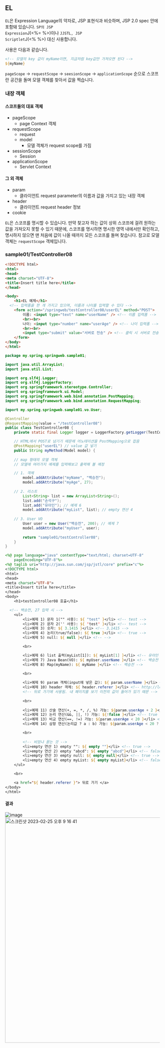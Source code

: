 ## EL 

<code>EL</code>은 Expression Language의 약자로, JSP 표현식과 비슷하며, JSP 2.0 spec 안에 포함돼 있습니다. <code>SP의 JSP Expression</code>J(<%= %>)이나 <code>JJSTL, JSP Scriptlet</code>J(<% %>) 대신 사용합니다.

사용은 다음과 같습니다.

```jsp
<!-- 모델의 key 값이 myName이면, 지금처럼 key값만 가져오면 된다 -->
${myName}
```

<code>pageScope</code> -> <code>requestScope</code> -> <code>seesionScope</code> -> <code>applicationScope</code> 순으로 스코프란 공간을 돌며 모델 객체를 찾아서 값을 찍습니다.

### 내장 객체
#### 스코프들의 대표 객체
- pageScope
  - page Context 객체
- requestScope
  - request
  - model
    - 모델 객체가 request scope를 가짐
- sessionScope
  - Session
- applicationScope
  - Servlet Context

#### 그 외 객체
- param
  - 클라이언트 request parameter의 이름과 값을 가지고 있는 내장 객체
- header
  - 클라이언트 request header 정보
- cookie

<code>EL</code>은 스코프를 명시할 수 있습니다. 만약 찾고자 하는 값이 상위 스코프에 걸려 원하는 값을 가져오지 못할 수 있기 때문에, 스코프를 명시하면 명시한 영역 내에서만 확인하고, 명시하지 않으면 맨 처음에 값이 나올 때까지 모든 스코프를 돌며 찾습니다. 참고로 모델 객체는 <code>requestScope</code> 객체입니다.

### sample01/TestController08

```html
<!DOCTYPE html>
<html>
<head>
<meta charset="UTF-8">
<title>Insert title here</title>
</head>

<body>
	<h1>EL 예제</h1>
  <!-- 입력폼을 한 개 가지고 있으며, 이름과 나이를 입력할 수 있다 -->
	<form action="/springweb/testController08/userEL" method="POST">
		이름: <input type="text" name="userName" /> <!-- 이름 입력폼 -->
		<br><br>
		나이: <input type="number" name="userAge" /> <!-- 나이 입력폼 -->
		<br><br>
		<input type="submit" value="서버로 전송" /> <!-- 클릭 시 서버로 전송 -->
	</form>
</body>
</html>
```

```java
package my.spring.springweb.sample01;

import java.util.ArrayList;
import java.util.List;

import org.slf4j.Logger;
import org.slf4j.LoggerFactory;
import org.springframework.stereotype.Controller;
import org.springframework.ui.Model;
import org.springframework.web.bind.annotation.PostMapping;
import org.springframework.web.bind.annotation.RequestMapping;

import my.spring.springweb.sample01.vo.User;

@Controller
@RequestMapping(value = "/testController08")
public class TestController08 {
	private static final Logger logger = LoggerFactory.getLogger(TestController08.class);

	// HTML에서 POST로 넘기기 때문에 어노테이션을 PostMapping으로 잡음
	@PostMapping("userEL") // value 값 넣기
	public String myMethod(Model model) {
		
    // map 형태의 모델 객체
    // 모델에 여러가지 예제를 입력해보고 출력해 볼 예정

    // 1. 객체
		model.addAttribute("myName", "백승전");
		model.addAttribute("myAge", 27);
		
    // 2. 리스트
		List<String> list = new ArrayList<String>();
		list.add("손석구");
		list.add("유아인"); // 예제 6
		model.addAttribute("myList", list); // empty 연산 4
		
    // 3. User VO
		User user = new User("백승전", 200); // 예제 7
		model.addAttribute("myUser", user);
		
		return "sample01/testController08";
	}
}
```

```jsp
<%@ page language="java" contentType="text/html; charset=UTF-8"
	pageEncoding="UTF-8"%>
<%@ taglib uri="http://java.sun.com/jsp/jstl/core" prefix="c"%>
<!DOCTYPE html>
<html>
<head>
<meta charset="UTF-8">
<title>Insert title here</title>
</head>
<body>
	<h1>testController08 호출</h1>

  <!-- 백승전, 27 입력 시 -->
	<ul>
		<li>예제 1) 문자 1("" 사용): ${ "test" }</li> <!-- test -->
		<li>예제 2) 문자 2('' 사용): ${ 'test' }</li> <!-- test -->
		<li>예제 3) 숫자: ${ 3.1415 }</li> <!-- 3.1415 -->
		<li>예제 4) 논리(true/false): ${ true }</li> <!-- true -->
		<li>예제 5) null: ${ null }</li> <!-- -->

		<br>

		<li>예제 6) list 출력(myList[1]): ${ myList[1] }</li> <!-- 유아인 -->
		<li>예제 7) Java Bean(VO): ${ myUser.userName }</li> <!-- 백승전 -->
		<li>예제 8) Map(myName): ${ myName }</li> <!-- 백승전 -->

		<br>
			
		<li>예제 9) param 객체(input에 넣은 값): ${ param.userName }</li> <!-- 백승전 -->
		<li>예제 10) header 객체: ${ header.referer }</li> <!-- http://localhost:8080/springweb/resources/sample01/testController08.html -->
		<!-- 뒤로 가기에 사용됨. 내 페이지를 보기 이전의 값이 들어가 있기 때문 -->
		
		<br>
		
		<li>예제 11) 산술 연산(+, =, *, /, %) 가능: ${param.userAge + 2 }</li> <!-- 29 -->
		<li>예제 12) 논리 연산(&&, ||, !) 가능: ${!false }</li> <!-- true -->
		<li>예제 13) 비교 연산(==, !=) 가능: ${param.userAge < 20 }</li> <!-- false -->
		<li>예제 14) 삼항 연산(논리값 ? a : b) 가능: ${param.userAge < 20 ? "미성년자" : "성인"}</li> <!-- 성인 -->

		<br>
		
		<!-- 비었냐 묻는 것 -->
		<li>empty 연산 1) empty "": ${ empty ""}</li> <!-- true -->
		<li>empty 연산 2) empty "abcd": ${ empty "abcd"}</li> <!-- false -->
		<li>empty 연산 3) empty null: ${ empty null}</li> <!-- true -->
		<li>empty 연산 4) empty myList: ${ empty myList}</li> <!-- false -->
	</ul>

	<br>

	<a href="${ header.referer }"> 뒤로 가기 </a>
</body>
</html>
```

#### 결과

![image](https://user-images.githubusercontent.com/85447054/221357685-9f74a10e-61d2-4b95-9898-93b79ff15979.png)
<img width="731" alt="스크린샷 2023-02-25 오후 9 16 41" src="https://user-images.githubusercontent.com/85447054/221357732-074d42a5-52c5-4e88-8ecc-dae52163f18f.png">
